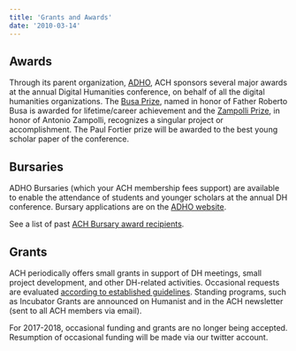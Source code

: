 ```yaml
---
title: 'Grants and Awards'
date: '2010-03-14'
---
```

Awards
------

Through its parent organization, [ADHO](http://adho.org), ACH sponsors several major awards at the annual Digital Humanities conference, on behalf of all the digital humanities organizations. The [Busa Prize](http://adho.org/awards/roberto-busa-prize), named in honor of Father Roberto Busa is awarded for lifetime/career achievement and the [Zampolli Prize](http://adho.org/awards/antonio-zampolli-prize), in honor of Antonio Zampolli, recognizes a singular project or accomplishment. The Paul Fortier prize will be awarded to the best young scholar paper of the conference.

Bursaries
---------

ADHO Bursaries (which your ACH membership fees support) are available to enable the attendance of students and younger scholars at the annual DH conference. Bursary applications are on the [ADHO website](http://adho.org/awards/conference-bursary-awards).

See a list of past [ACH Bursary award recipients](/news/2011/06/bursary-recipients/).

Grants
------

ACH periodically offers small grants in support of DH meetings, small project development, and other DH-related activities. Occasional requests are evaluated [according to established guidelines](/activities/grants-and-awards/occasional-funding-sponsorship/). Standing programs, such as Incubator Grants are announced on Humanist and in the ACH newsletter (sent to all ACH members via email).

For 2017-2018, occasional funding and grants are no longer being accepted. Resumption of occasional funding will be made via our twitter account.